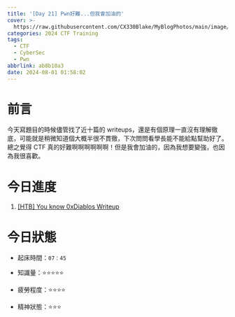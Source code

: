 ```yaml
---
title: '[Day 21] Pwn好難...但我會加油的'
cover: >-
  https://raw.githubusercontent.com/CX330Blake/MyBlogPhotos/main/image/hackerTraining.jpg
categories: 2024 CTF Training
tags:
  - CTF
  - CyberSec
  - Pwn
abbrlink: ab8b10a3
date: 2024-08-01 01:58:02
---
```


# 前言

今天寫題目的時候儘管找了近十篇的 writeups，還是有個原理一直沒有理解徹底，可能就是稍微知道個大概半很不貫徹，下次問問看學長能不能給點幫助好了。總之覺得 CTF 真的好難啊啊啊啊啊啊！但是我會加油的，因為我想要變強，也因為我很喜歡。

# 今日進度

1. [[HTB] You know 0xDiablos Writeup](https://cx330.tw/posts/ca279614/)

# 今日狀態

-   起床時間：`07：45`

-   知識量：⭐⭐⭐⭐⭐

-   疲勞程度：⭐⭐⭐⭐

-   精神狀態：⭐⭐⭐
